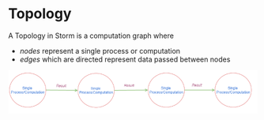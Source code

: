 # Topology

A Topology in Storm is a computation graph where

* *nodes* represent a single process or computation
* *edges* which are directed represent data passed between nodes


![](_misc/Topology%20Representation.png)
